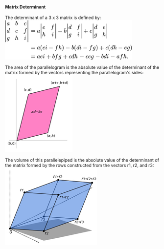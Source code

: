 #### Matrix Determinant
The determinant of a 3 x 3 matrix is defined by:
![](../src/matrix_determinant_formula.png)

The area of the parallelogram is the absolute value of the determinant of the matrix formed by the vectors representing the parallelogram's sides:
![](../src/matrix_determinant_2x2_area.png)

The volume of this parallelepiped is the absolute value of the determinant of the matrix formed by the rows constructed from the vectors r1, r2, and r3:
![](../src/matrix_determinant_3x3_volume.png)
